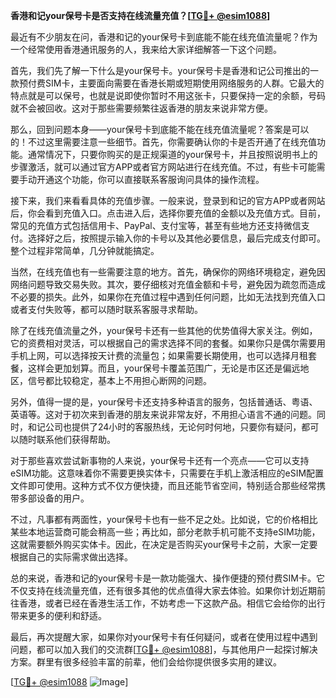 **香港和记your保号卡是否支持在线流量充值？[[TG💪+ @esim1088](https://t.me/s/esim1088)]**

最近有不少朋友在问，香港和记的your保号卡到底能不能在线充值流量呢？作为一个经常使用香港通讯服务的人，我来给大家详细解答一下这个问题。

首先，我们先了解一下什么是your保号卡。your保号卡是香港和记公司推出的一款预付费SIM卡，主要面向需要在香港长期或短期使用网络服务的人群。它最大的特点就是可以保号，也就是说即使你暂时不用这张卡，只要保持一定的余额，号码就不会被回收。这对于那些需要频繁往返香港的朋友来说非常方便。

那么，回到问题本身——your保号卡到底能不能在线充值流量呢？答案是可以的！不过这里需要注意一些细节。首先，你需要确认你的卡是否开通了在线充值功能。通常情况下，只要你购买的是正规渠道的your保号卡，并且按照说明书上的步骤激活，就可以通过官方APP或者官方网站进行在线充值。不过，有些卡可能需要手动开通这个功能，你可以直接联系客服询问具体的操作流程。

接下来，我们来看看具体的充值步骤。一般来说，登录到和记的官方APP或者网站后，你会看到充值入口。点击进入后，选择你要充值的金额以及充值方式。目前，常见的充值方式包括信用卡、PayPal、支付宝等，甚至有些地方还支持微信支付。选择好之后，按照提示输入你的卡号以及其他必要信息，最后完成支付即可。整个过程非常简单，几分钟就能搞定。

当然，在线充值也有一些需要注意的地方。首先，确保你的网络环境稳定，避免因网络问题导致交易失败。其次，要仔细核对充值金额和卡号，避免因为疏忽而造成不必要的损失。此外，如果你在充值过程中遇到任何问题，比如无法找到充值入口或者支付失败等，都可以随时联系客服寻求帮助。

除了在线充值流量之外，your保号卡还有一些其他的优势值得大家关注。例如，它的资费相对灵活，可以根据自己的需求选择不同的套餐。如果你只是偶尔需要用手机上网，可以选择按天计费的流量包；如果需要长期使用，也可以选择月租套餐，这样会更加划算。而且，your保号卡覆盖范围广，无论是市区还是偏远地区，信号都比较稳定，基本上不用担心断网的问题。

另外，值得一提的是，your保号卡还支持多种语言的服务，包括普通话、粤语、英语等。这对于初次来到香港的朋友来说非常友好，不用担心语言不通的问题。同时，和记公司也提供了24小时的客服热线，无论何时何地，只要你有疑问，都可以随时联系他们获得帮助。

对于那些喜欢尝试新事物的人来说，your保号卡还有一个亮点——它可以支持eSIM功能。这意味着你不需要更换实体卡，只需要在手机上激活相应的eSIM配置文件即可使用。这种方式不仅方便快捷，而且还能节省空间，特别适合那些经常携带多部设备的用户。

不过，凡事都有两面性，your保号卡也有一些不足之处。比如说，它的价格相比某些本地运营商可能会稍高一些；再比如，部分老款手机可能不支持eSIM功能，这就需要额外购买实体卡。因此，在决定是否购买your保号卡之前，大家一定要根据自己的实际需求做出选择。

总的来说，香港和记的your保号卡是一款功能强大、操作便捷的预付费SIM卡。它不仅支持在线流量充值，还有很多其他的优点值得大家去体验。如果你计划近期前往香港，或者已经在香港生活工作，不妨考虑一下这款产品。相信它会给你的出行带来更多的便利和舒适。

最后，再次提醒大家，如果你对your保号卡有任何疑问，或者在使用过程中遇到问题，都可以加入我们的交流群[[TG💪+ @esim1088](https://t.me/s/esim1088)]，与其他用户一起探讨解决方案。群里有很多经验丰富的前辈，他们会给你提供很多实用的建议。

[[TG💪+ @esim1088](https://t.me/s/esim1088) ![Image](https://i.postimg.cc/4NQfJmqS/Snipaste-2025-05-13-00-14-12.png)]